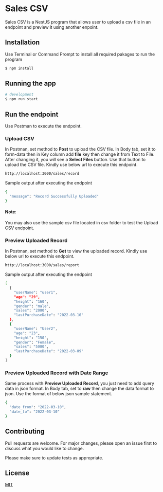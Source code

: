 # Sales CSV

Sales CSV is a NestJS program that allows user to upload a csv file in an endpoint and preview it using another enpoint.

## Installation

Use Terminal or Command Prompt to install all required pakages to run the program

```bash
$ npm install
```
## Running the app

```bash
# development
$ npm run start
```

## Run the endpoint

Use Postman to execute the endpoint. 

### Upload CSV
In Postman, set method to <b>Post</b> to upload the CSV file. In Body tab, set it to form-data then in Key column add <b>file</b> key then change it from Text to File. After changing it, you will see a <b>Select Files</b> button. Use that button to upload the CSV file. Kindly use below url to execute this endpoint.

```bash
http://localhost:3000/sales/record
```

Sample output after executing the endpoint
```bash
{
  "message": "Record Successfully Uploaded"
}
```

#### Note:
You may also use the sample csv file located in csv folder to test the Upload CSV endpoint.

### Preview Uploaded Record
In Postman, set method to <b>Get</b> to view the uploaded record. Kindly use below url to execute this endpoint.

```bash
http://localhost:3000/sales/report
```

Sample output after executing the  endpoint
```bash
[
  {
    "userName": "user1",
    "age": "29",
    "height": "160",
    "gender": "male",
    "sales": "2000",
    "lastPurchaseDate": "2022-03-10"
  },
  {
    "userName": "User2",
    "age": "23",
    "height": "150",
    "gender": "Female",
    "sales": "5000",
    "lastPurchaseDate": "2022-03-09"
  }
]
```

### Preview Uploaded Record with Date Range
Same process with <b>Preview Uploaded Record</b>, you just need to add query data in json format. In Body tab, set to <b>raw</b> then change the data format to json. Use the format of below json sample statement.

```bash
{
  "date_from": "2022-03-10",
  "date_to": "2022-03-10"
}
```

## Contributing
Pull requests are welcome. For major changes, please open an issue first to discuss what you would like to change.

Please make sure to update tests as appropriate.

## License
[MIT](https://choosealicense.com/licenses/mit/)
